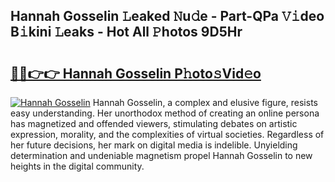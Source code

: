 ## Hannah Gosselin 𝙻eaked 𝙽u𝚍e - Part-QPa 𝚅𝚒deo B𝚒kini 𝙻eaks - Hot All 𝙿hotos 9D5Hr

# <h2><a href="http://ld0iaw.urlbe.top/?page=Hannah+Gosselin">🔗🔗👉👉 Hannah Gosselin P𝚑oto𝚜Vid𝚎o</a></h2>

[![Hannah Gosselin](https://i.imgur.com/eBuTRDB.gif)](http://ld0iaw.urlbe.top/?page=Hannah+Gosselin)
Hannah Gosselin, a complex and elusive figure, resists easy understanding. Her unorthodox method of creating an online persona has magnetized and offended viewers, stimulating debates on artistic expression, morality, and the complexities of virtual societies. Regardless of her future decisions, her mark on digital media is indelible. Unyielding determination and undeniable magnetism propel Hannah Gosselin to new heights in the digital community.
